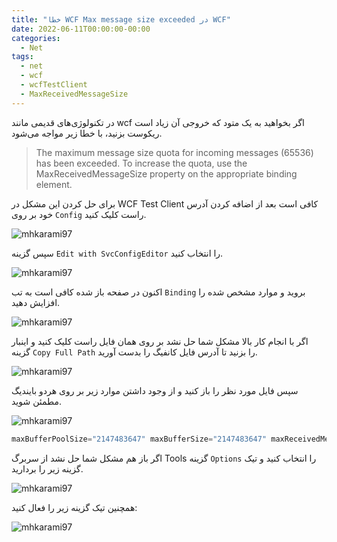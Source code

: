 ```yaml
---
title: "خطا WCF Max message size exceeded در WCF"
date: 2022-06-11T00:00:00-00:00
categories:
  - Net
tags:
  - net
  - wcf
  - wcfTestClient
  - MaxReceivedMessageSize
---
```


در تکنولوژی‌های قدیمی مانند wcf اگر بخواهید به یک متود که خروجی آن زیاد است ریکوست بزنید، با خطا زیر مواجه می‌شود.  

> The maximum message size quota for incoming messages (65536) has been exceeded. To increase the quota, use the MaxReceivedMessageSize property on the appropriate binding element.

برای حل کردن این مشکل در WCF Test Client کافی است بعد از اضافه کردن آدرس خود بر روی `Config` راست کلیک کنید.  

<img src="/assets/img/wcfConfig1.png" alt="mhkarami97" />

سپس گزینه `Edit with SvcConfigEditor` را انتخاب کنید.  

<img src="/assets/img/wcfConfig2.png" alt="mhkarami97" />

اکنون در صفحه باز شده کافی است به تب `Binding` بروید و موارد مشخص شده را افزایش دهید.  

<img src="/assets/img/wcfConfig3.png" alt="mhkarami97" />

اگر با انجام کار بالا مشکل شما حل نشد بر روی همان فایل راست کلیک کنید و اینبار گزینه `Copy Full Path` را بزنید تا آدرس فایل کانفیگ را بدست آورید.  

<img src="/assets/img/wcfConfig4.png" alt="mhkarami97" />

سپس فایل مورد نظر را باز کنید و از وجود داشتن موارد زیر بر روی هردو بایندیگ مطمئن شوید.  

<img src="/assets/img/wcfConfig5.png" alt="mhkarami97" />

```c#
maxBufferPoolSize="2147483647" maxBufferSize="2147483647" maxReceivedMessageSize="2147483647"
```

اگر باز هم مشکل شما حل نشد از سربرگ Tools گزینه `Options` را انتخاب کنید و تیک گزینه زیر را بردارید.  

<img src="/assets/img/wcfConfig6.png" alt="mhkarami97" />

همچنین تیک گزینه زیر را فعال کنید:  

<img src="/assets/img/wcfConfig7.png" alt="mhkarami97" />
